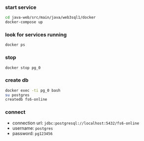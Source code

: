 
### start service
```bash
cd java-web/src/main/java/web3sql1/docker
docker-compose up
```

### look for services running
```bash
docker ps
```

### stop
```bash
docker stop pg_0
```

### create db
```bash
docker exec -ti pg_0 bash
su postgres
createdb fs6-online
```

### connect

- connection url: `jdbc:postgresql://localhost:5432/fs6-online`
- username: `postgres`
- password: `pg123456`
